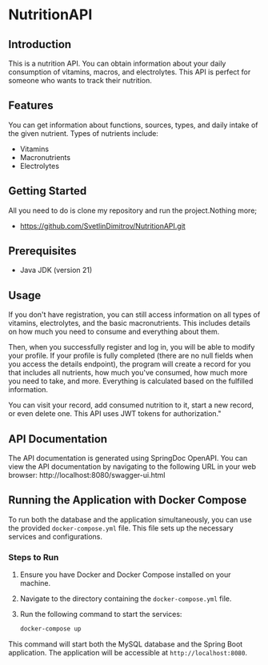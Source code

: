 # NutritionAPI

## Introduction
This is a nutrition API. You can obtain information about your daily consumption of vitamins, macros, and electrolytes. This API is perfect for someone who wants to track their nutrition.

## Features
You can get information about functions, sources, types, and daily intake of the given nutrient. Types of nutrients include:
+ Vitamins
+ Macronutrients
+ Electrolytes

## Getting Started
All you need to do is clone my repository and run the project.Nothing more;
+ https://github.com/SvetlinDimitrov/NutritionAPI.git

## Prerequisites
+ Java JDK (version 21)

## Usage
If you don't have registration, you can still access information on all types of vitamins, electrolytes, and the basic macronutrients. This includes details on how much you need to consume and everything about them.

Then, when you successfully register and log in, you will be able to modify your profile. If your profile is fully completed (there are no null fields when you access the details endpoint), the program will create a record for you that includes all nutrients, how much you've consumed, how much more you need to take, and more. Everything is calculated based on the fulfilled information.

You can visit your record, add consumed nutrition to it, start a new record, or even delete one. This API uses JWT tokens for authorization."

## API Documentation
The API documentation is generated using SpringDoc OpenAPI. You can view the API documentation 
by navigating to the following URL in your web browser: http://localhost:8080/swagger-ui.html

## Running the Application with Docker Compose

To run both the database and the application simultaneously, you can use the provided `docker-compose.yml` file. This file sets up the necessary services and configurations.

### Steps to Run

1. Ensure you have Docker and Docker Compose installed on your machine.
2. Navigate to the directory containing the `docker-compose.yml` file.
3. Run the following command to start the services:

   ```sh
   docker-compose up
   ```

This command will start both the MySQL database and the Spring Boot application. The application will be accessible at `http://localhost:8080`.